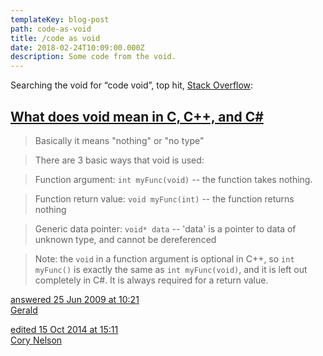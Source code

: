 ```yaml
---
templateKey: blog-post
path: code-as-void
title: /code as void
date: 2018-02-24T10:09:00.000Z
description: Some code from the void.
---
```


Searching the void for “code void”, top hit, [Stack Overflow](https://duckduckgo.com/?q=code+void&ia=qa&iax=qa):

## [What does void mean in C, C++, and C#](https://stackoverflow.com/questions/1043034/ddg#1043107)

> Basically it means "nothing" or "no type"

> There are 3 basic ways that void is used:

> Function argument: `int myFunc(void)` -- the function takes nothing.

> Function return value: `void myFunc(int)` -- the function returns nothing

> Generic data pointer: `void* data` -- 'data' is a pointer to data of unknown type, and cannot be dereferenced

> Note: the `void` in a function argument is optional in C++, so `int myFunc()` is exactly the same as `int myFunc(void)`, and it is left out completely in C#. It is always required for a return value.

[answered 25 Jun 2009 at 10:21](https://stackoverflow.com/questions/1043034/what-does-void-mean-in-c-c-and-c#1043107)<br />
[Gerald](https://stackoverflow.com/users/19404/gerald)

[edited 15 Oct 2014 at 15:11](https://stackoverflow.com/posts/1043107/revisions)<br />
[Cory Nelson](https://stackoverflow.com/users/209199/cory-nelson)
